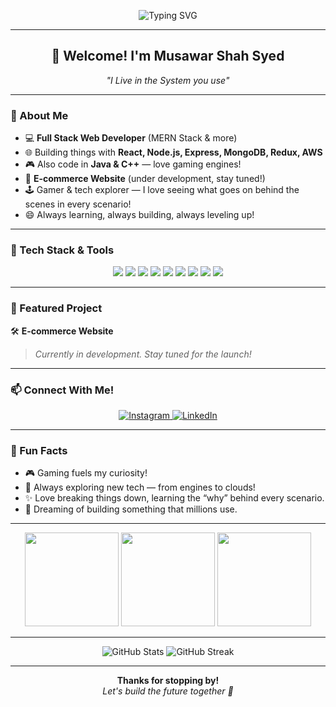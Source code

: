 <!-- Banner or animated GIF can be placed here -->
<p align="center">
  <img src="https://readme-typing-svg.demolab.com/?lines=Hi%2C+I%27m+Musawar+Shah+Syed!;Full+Stack+Web+Developer;MERN+Stack+Enthusiast;AWS+%7C+Java+%7C+C%2B%2B+Lover;I+Live+in+the+System+You+Use+💻" alt="Typing SVG" />
</p>

---

<h2 align="center">👋 Welcome! I'm Musawar Shah Syed</h2>
<p align="center"><i>"I Live in the System you use"</i></p>

---

### 🚀 About Me

- 💻 **Full Stack Web Developer** (MERN Stack & more)
- 🌐 Building things with **React, Node.js, Express, MongoDB, Redux, AWS**
- 🎮 Also code in **Java & C++** — love gaming engines!
- 🛒 **E-commerce Website** (under development, stay tuned!)
- 🕹️ Gamer & tech explorer — I love seeing what goes on behind the scenes in every scenario!
- 😄 Always learning, always building, always leveling up!

---

### 🧰 Tech Stack & Tools

<p align="center">
  <img src="https://img.shields.io/badge/React-20232A?style=for-the-badge&logo=react&logoColor=61DAFB"/>
  <img src="https://img.shields.io/badge/Node.js-43853D?style=for-the-badge&logo=node-dot-js&logoColor=white"/>
  <img src="https://img.shields.io/badge/Express.js-404D59?style=for-the-badge"/>
  <img src="https://img.shields.io/badge/MongoDB-4EA94B?style=for-the-badge&logo=mongodb&logoColor=white"/>
  <img src="https://img.shields.io/badge/Redux-593D88?style=for-the-badge&logo=redux&logoColor=white"/>
  <img src="https://img.shields.io/badge/AWS-FF9900?style=for-the-badge&logo=amazon-aws&logoColor=white"/>
  <img src="https://img.shields.io/badge/Java-ED8B00?style=for-the-badge&logo=java&logoColor=white"/>
  <img src="https://img.shields.io/badge/C%2B%2B-00599C?style=for-the-badge&logo=c%2B%2B&logoColor=white"/>
  <img src="https://img.shields.io/badge/GitHub-181717?style=for-the-badge&logo=github&logoColor=white"/>
</p>

---

### 🌟 Featured Project

🛠️ **E-commerce Website**  
> _Currently in development. Stay tuned for the launch!_

---

### 📫 Connect With Me!

<p align="center">
  <a href="https://www.instagram.com/syedmusawarshah/" target="_blank">
    <img src="https://img.shields.io/badge/Instagram-%23E4405F.svg?&style=for-the-badge&logo=instagram&logoColor=white" alt="Instagram"/>
  </a>
  <a href="https://www.linkedin.com/in/musawar-shah-70162b20a/" target="_blank">
    <img src="https://img.shields.io/badge/linkedin-%230077B5.svg?&style=for-the-badge&logo=linkedin&logoColor=white" alt="LinkedIn"/>
  </a>
</p>

---

### 🤩 Fun Facts

- 🎮 Gaming fuels my curiosity!
- 👾 Always exploring new tech — from engines to clouds!
- ✨ Love breaking things down, learning the “why” behind every scenario.
- 🤖 Dreaming of building something that millions use.

---

<p align="center">
  <img src="https://media.giphy.com/media/26tn33aiTi1jkl6H6/giphy.gif" width="150"/>
  <img src="https://media.giphy.com/media/LmNwrBhejkK9EFP504/giphy.gif" width="150"/>
  <img src="https://media.giphy.com/media/3o7aD2saalBwwftBIY/giphy.gif" width="150"/>
</p>

---

<p align="center">
  <img src="https://github-readme-stats.vercel.app/api?username=MusawarShahSyed6969&show_icons=true&theme=tokyonight" alt="GitHub Stats"/>
  <img src="https://github-readme-streak-stats.herokuapp.com/?user=MusawarShahSyed6969&theme=tokyonight" alt="GitHub Streak"/>
</p>

---

<p align="center">
  <b>Thanks for stopping by!</b> <br>
  <i>Let's build the future together 🚀</i>
</p>
